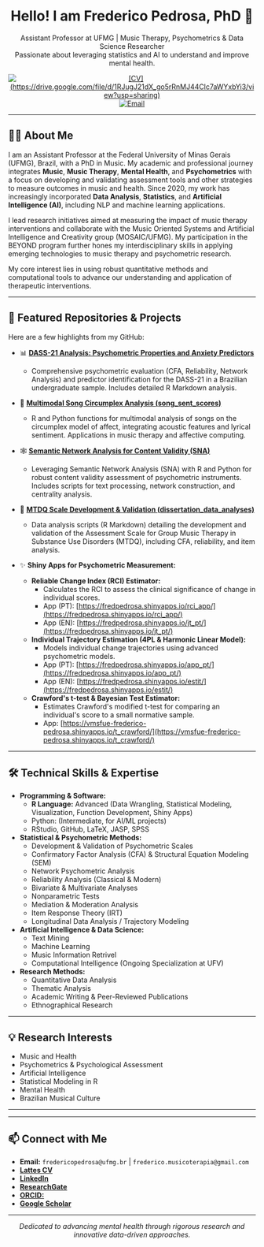 <div align="center">
  <h1>Hello! I am Frederico Pedrosa, PhD 👋</h1>
  <p>
    Assistant Professor at UFMG | Music Therapy, Psychometrics & Data Science Researcher <br/>
    Passionate about leveraging statistics and AI to understand and improve mental health.
  </p>
  <p>
    <a href="https://drive.google.com/file/d/1RJugJ21dX_go5rRnMJ44Clc7aWYxbYi3/view?usp=sharing" target="_blank"><img src="https://img.shields.io/badge/CV-View-blue?style=for-the-badge&logo=read-the-docs" alt="[CV](https://drive.google.com/file/d/1RJugJ21dX_go5rRnMJ44Clc7aWYxbYi3/view?usp=sharing)"/></a>
    <a href="mailto:frederico.musicoterapia@gmail.com"><img src="https://img.shields.io/badge/Email-Contact_Me-darkblue?style=for-the-badge&logo=gmail" alt="Email"/></a>
    <!-- Adicione outros links/badges relevantes aqui, como LinkedIn, ResearchGate, ORCID -->
  </p>
</div>

---

## 🎸🔬 About Me

I am an Assistant Professor at the Federal University of Minas Gerais (UFMG), Brazil, with a PhD in Music. My academic and professional journey integrates **Music**, **Music Therapy**, **Mental Health**, and **Psychometrics** with a focus on developing and validating assessment tools and other strategies to measure outcomes in music and health. Since 2020, my work has increasingly incorporated **Data Analysis**, **Statistics**, and **Artificial Intelligence (AI)**, including NLP and machine learning applications.

I lead research initiatives aimed at measuring the impact of music therapy interventions and collaborate with the Music Oriented Systems and Artificial Intelligence and Creativity group (MOSAIC/UFMG). My participation in the BEYOND program further hones my interdisciplinary skills in applying emerging technologies to music therapy and psychometric research.

My core interest lies in using robust quantitative methods and computational tools to advance our understanding and application of therapeutic interventions.

---

## 🚀 Featured Repositories & Projects

Here are a few highlights from my GitHub:

*   📊 **[DASS-21 Analysis: Psychometric Properties and Anxiety Predictors](https://github.com/FredPedrosa/DASS_analyses)** <!-- Substitua pelo link real se for diferente -->
    *   Comprehensive psychometric evaluation (CFA, Reliability, Network Analysis) and predictor identification for the DASS-21 in a Brazilian undergraduate sample. Includes detailed R Markdown analysis.

*   🎵 **[Multimodal Song Circumplex Analysis (song_sent_scores)](https://github.com/FredPedrosa/song_sent_scores)**
    *   R and Python functions for multimodal analysis of songs on the circumplex model of affect, integrating acoustic features and lyrical sentiment. Applications in music therapy and affective computing.

*   🕸️ **[Semantic Network Analysis for Content Validity (SNA)](https://github.com/FredPedrosa/SNA)**
    *   Leveraging Semantic Network Analysis (SNA) with R and Python for robust content validity assessment of psychometric instruments. Includes scripts for text processing, network construction, and centrality analysis.

*   📄 **[MTDQ Scale Development & Validation (dissertation_data_analyses)](https://github.com/FredPedrosa/dissertation_data_analyses)**
    *   Data analysis scripts (R Markdown) detailing the development and validation of the Assessment Scale for Group Music Therapy in Substance Use Disorders (MTDQ), including CFA, reliability, and item analysis.

*   ✨ **Shiny Apps for Psychometric Measurement:**
    *   **Reliable Change Index (RCI) Estimator:**
        *   Calculates the RCI to assess the clinical significance of change in individual scores.
        *   App (PT): [https://fredpedrosa.shinyapps.io/rci_app/](https://fredpedrosa.shinyapps.io/rci_app/)
        *   App (EN): [https://fredpedrosa.shinyapps.io/jt_pt/](https://fredpedrosa.shinyapps.io/jt_pt/)
    *   **Individual Trajectory Estimation (4PL & Harmonic Linear Model):**
        *   Models individual change trajectories using advanced psychometric models.
        *   App (PT): [https://fredpedrosa.shinyapps.io/app_pt/](https://fredpedrosa.shinyapps.io/app_pt/)
        *   App (EN): [https://fredpedrosa.shinyapps.io/estit/](https://fredpedrosa.shinyapps.io/estit/)
    *   **Crawford's t-test & Bayesian Test Estimator:**
        *   Estimates Crawford's modified t-test for comparing an individual's score to a small normative sample.
        *   App: [https://vmsfue-frederico-pedrosa.shinyapps.io/t_crawford/](https://vmsfue-frederico-pedrosa.shinyapps.io/t_crawford/)

---

## 🛠️ Technical Skills & Expertise

*   **Programming & Software:**
    *   **R Language:** Advanced (Data Wrangling, Statistical Modeling, Visualization, Function Development, Shiny Apps)
    *   Python: (Intermediate, for AI/ML projects)
    *   RStudio, GitHub, LaTeX, JASP, SPSS
*   **Statistical & Psychometric Methods:**
    *   Development & Validation of Psychometric Scales
    *   Confirmatory Factor Analysis (CFA) & Structural Equation Modeling (SEM)
    *   Network Psychometric Analysis
    *   Reliability Analysis (Classical & Modern)
    *   Bivariate & Multivariate Analyses
    *   Nonparametric Tests
    *   Mediation & Moderation Analysis
    *   Item Response Theory (IRT) 
    *   Longitudinal Data Analysis / Trajectory Modeling
*   **Artificial Intelligence & Data Science:**
    *   Text Mining
    *   Machine Learning
    *   Music Information Retrivel
    *   Computational Intelligence (Ongoing Specialization at UFV)
*   **Research Methods:**
    *   Quantitative Data Analysis
    *   Thematic Analysis
    *   Academic Writing & Peer-Reviewed Publications
    *   Ethnographical Research

---

## 💡 Research Interests

*   Music and Health
*   Psychometrics & Psychological Assessment
*   Artificial Intelligence 
*   Statistical Modeling in R
*   Mental Health 
*   Brazilian Musical Culture

---
<!-- Opcional: GitHub Stats -->
<!--
<p align="center">
  <img src="https://github-readme-stats.vercel.app/api?username=FredPedrosa&show_icons=true&theme=dracula&hide_border=true&count_private=true" alt="FredPedrosa's GitHub Stats" />
  <img src="https://github-readme-stats.vercel.app/api/top-langs/?username=FredPedrosa&layout=compact&theme=dracula&hide_border=true" alt="Top Languages" />
</p>
-->
---

## 📫 Connect with Me

*   **Email:** `fredericopedrosa@ufmg.br` | `frederico.musicoterapia@gmail.com`
*   [**Lattes CV**](http://lattes.cnpq.br/9227138663195042)
*   [**LinkedIn**](https://www.linkedin.com/in/frederico-pedrosa-77997245/)
*   [**ResearchGate**](https://www.researchgate.net/profile/Frederico-Pedrosa)
*   [**ORCID:**](https://orcid.org/0000-0002-0682-0734)
*   [**Google Scholar**](https://scholar.google.com.br/citations?hl=pt-BR&user=NDIfDcAAAAAJ)

---

<p align="center">
  <em>Dedicated to advancing mental health through rigorous research and innovative data-driven approaches.</em>
</p>
